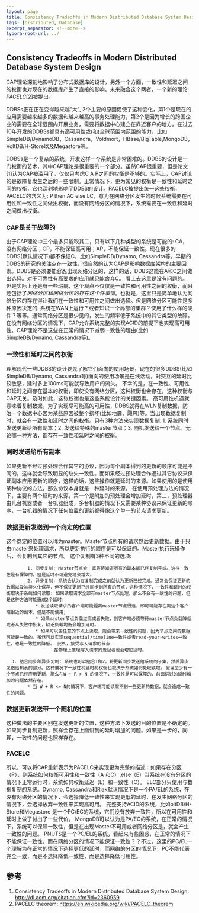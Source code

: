 ```yaml
---
layout: page
title: Consistency Tradeoffs in Modern Distributed Database System Design
tags: [Distributed, Database]
excerpt_separator: <!--more-->
typora-root-url: ../
---
```


## Consistency Tradeoffs in Modern Distributed Database System Design

  CAP理论深刻地影响了分布式数据库的设计，另外一个方面，一致性和延迟之间的权衡也对现在的数据库产生了直接的影响。未来融合这个两者，一个新的理论*PACELC*[2]被提出。

  DDBSs正在正在变得越来越"大", 2个主要的原因促使了这种变化，第1个是现在的应用需要越来越多的数据和越来越高的事务处理能力，第2个是因为增长的跨国企业的需要在全球范围内开展业务，需要将数据中心建立在靠近客户的地方。在过去10年开发的DDBSs都具有高可用性或(和)全球范围内范围的能力，比如SimpleDB/DynamoDB，Cassandra，Voldmort，HBase/BigTable,MongoDB，VoltDB/H-Store以及Megastore等。

  DDBSs是一个复杂的系统，开发这样一个系统是非常困难的。DDBS的设计是一门权衡的艺术，其中CAP理论是很重要的一个部分。虽然CAP很重要，但是论文[1]认为CAP被滥用了，仅仅只考虑C A P之间的权衡是不够的。实际上，CAP讨论的是故障复发生之后的一些限制。正常情况下，更为常见的权衡是一致性和延时之间的权衡，它也深刻地影响了DDBS的设计。PACELC被提出统一这些权衡，PACELC的含义为: P then AC else LC，意为在网络分区发生的时候系统需要在可用性和一致性之间做出权衡，而没有网络分区的情况下，系统需要在一致性和延时之间做出权衡。



### CAP是关于故障的

  由于CAP理论中三个最多只能取其二，只有以下几种类型的系统是可能的: CA，没有网络分区；CP，不能保证高可用；AP，不能保证一致性。现在很多的DDBS(默认情况下)都不保证C，比如SimpleDB/Dynamo, Cassandra等。早期的DDBS的研究的关注点在一致性，很自然的认为CAP是影响数据库架构的主要因素。DDBS是必须要能容忍出现网络分区的，这样的话，DDBS这能在A和C之间做出选择。对于可靠性有高要求的应用就只能舍弃C。
  看上去这里是没有问题的。但是实际上还是有一些瑕疵，这个观点不仅仅是一致性和可用性之间的权衡，而且还包括了*网络分区和网络分区的存在这个件事情*。也就是，这里只是简单地认为网络分区的存在得让我们在一致性和可用性之间做出选择。但是网络分区可能性是多种原因决定的: 系统在WAN上运行？或者知识一个局部的集群？使用了什么样的硬件？等等。通常网络分区是很少见的，发生的频率低于系统中的其它类型的故障。在没有网络分区的情况下，CAP允许系统完整的实现ACID的前提下也实现高可用性。CAP理论不是这些在正常的情况下减弱一致性的理由(比如SimpleDB/Dynamo, Cassandra等)。



### 一致性和延时之间的权衡

  理解现代一些DDBS的设计要先了解它们面向的使用场景，现在的很多DDBS(比如SimpleDB/Dynamo, Cassandra等)面向的使用场景是在线活动，对交互的延时比较敏感，延时多上100ms可能就导致用户的流失。
  不幸的是，在一致性、可用性和延时之间存在基本的权衡，即使没有网络分区，这种权衡也会存在，这种权衡与CAP无关。及时如此，这张权衡也是这些系统设计的关键因素。
  高可用性机遇就意味着复制数据。为了实现尽可能高的可用性，DDBS就得在WLN复制数据，防治一个数据中心因为某些原因被整个损坏(比如地震、飓风)等。当出现数据复制时，就会有一致性和延时之间的权衡。只有3种方法来实现数据复制: 1. 系统同时发送更新给所有副本；2. 发送给特殊的master节点；3. 随机发送给一个节点。无论哪一种方法，都存在一致性和延时之间的权衡。
​    

### 同时发送给所有副本
   如果更新不经过预处理合作其它的协议，因为每个副本得到的更新的顺序可能是不同的，这样就会导致明显的缺失一致性。而如果经过预处理合作通过其它协议来保证副本应用更新的顺序，这样的话，这些操作就是延时的来源。如果使用的是使用某种协议的方法，那么协议本身就是一种延时的来源。
   在使用预处理方法的情况下，主要有两个延时的来源，第一个是附加的预处理会增加延时，第二，预处理器由几台机器或者一台机器组成，多台机器的情况下又需要某种协议来保证更新的顺序，一台机器的情况下任何位置的更新都得像这个单一的节点请求更新。



### 数据更新发送到一个商定的位置

   这个商定的位置可以称为master。Master节点所有的请求然后更新数据。由于只由master来处理请求，所以更新执行的顺序是可以保证的。Master执行玩操作后，会复制到其它的节点。
   这个复制有3种不同的选项:

            1. 同步复制: Master节点会一直等待知道所有的副本都已经复制完成。这样一致性是有保障的，但是延时不可避免地会增大。
            2. 异步复制: 系统会认为在复制完成之前就认为更新已经完成。通常会保证更新的数据以及被持久化保存，但不保证更新已经同步到所有的节点，这种情况下，一致性和延时的权衡取决于系统如何读取: 如果读取请求全部有master节点处理，那么不会有一致性的问题，但是这种方法可能造成2个延时:
               * 发送读取请求的客户端可能距离master节点很远，即可可能存在离这个客户端很近的副本，但是不能使用;
               * 如果master节点负载过高或者失败，则客户端必须等待master节点负载降低或者从失败中恢复，缺乏负载均衡会增加延时。
               * 如果可以由任意的节点上读取，则会带来一致性的问题，因为节点之间的数据可能是一致的。虽然可以实现sequential/timeline一致性或者read-your-writes一致性，也是一致性的降低。 此外，接受写入请求的节点
                 ​     在物理上原理写入请求的发起者也会增加延时。

      3. 结合同步和异步复制: 系统也可以结合1和2，将更新同步发送给系统的子集，然后异步发送给剩余的部分。这种情况下一致性和延时的权衡也取决于系统如何处理读取: 假设至少有一个节点已经应用更新，那么在W + R > N 的情况下，一致性是可以保障的，前面讲过的延时增加的问题依然存在。
            * 当 W + R <= N的情况下，客户端可能读取不到一些更新的数据，就会造成一致性的问题。



### 数据更新发送带一个随机的位置

  这种做法的主要区别在发送更新的位置，这种方法下发送的目的位置是不确定的。如果同步复制更新，照样会存在上面讲到的延时增加的问题。如果是一步的，同理，一致性的问题也照样存在。



### PACELC 

   所以，可以将CAP重新表示为PACELC来实现更为完整的描述：如果存在分区（P），则系统如何权衡可用性和一致性（A 和C）,else（E）当系统在没有分区的情况下正常运行时，系统如何权衡延迟（L）和一致性（C）。 ELC部分只使用与数据复制的系统。Dynamo, Cassandra和Riak默认情况下是一个PA/EL的系统，在没有网络分区的情况下，会选择降低一致性来实现更低的延时，在发生网络分区的情况下，会选择放弃一致性来实现高可用。
  完整支持ACID的系统，比如oltDB/H-Store和Megastore 是一个PC/EC的系统，它们没有放弃一致性，所以在可用性和延时上做了付出了一些代价。
   MongoDB可以认为是PA/EC的系统，在正常的情况下，系统可以保障一致性，但是在出现Master不可用或者网络分区是，就会产生一致性的问题。
   PNUTS是一个PC/EL的系统，看起来有些困惑，在正常的情况下不能保证一致性，而在网络分区的情况下能保证一致性？？不过，这里的PC/EL一个理解为在正常的情况下选择更低的延时，而网络的分区的情况下，PC不能代表完全一致，而是不选择降低一致性，而是选择降低可用性。



## 参考

1. Consistency Tradeoffs in Modern Distributed Database System Design: http://dl.acm.org/citation.cfm?id=2360959
2. PACELC theorem: https://en.wikipedia.org/wiki/PACELC_theorem

